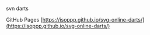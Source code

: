 svn darts

GitHub Pages
[https://isoppp.github.io/svg-online-darts/](https://isoppp.github.io/svg-online-darts/)
